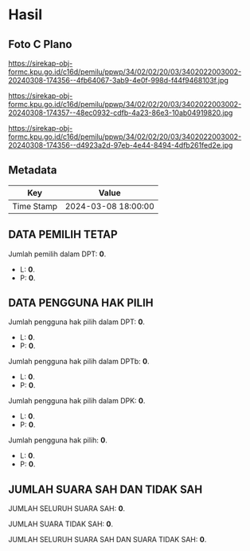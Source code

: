 # Hasil

## Foto C Plano

https://sirekap-obj-formc.kpu.go.id/c16d/pemilu/ppwp/34/02/02/20/03/3402022003002-20240308-174356--4fb64067-3ab9-4e0f-998d-f44f9468103f.jpg

https://sirekap-obj-formc.kpu.go.id/c16d/pemilu/ppwp/34/02/02/20/03/3402022003002-20240308-174357--48ec0932-cdfb-4a23-86e3-10ab04919820.jpg

https://sirekap-obj-formc.kpu.go.id/c16d/pemilu/ppwp/34/02/02/20/03/3402022003002-20240308-174356--d4923a2d-97eb-4e44-8494-4dfb261fed2e.jpg


## Metadata

| Key        | Value               |
| ---------- | ------------------- |
| Time Stamp | 2024-03-08 18:00:00 |


## DATA PEMILIH TETAP

Jumlah pemilih dalam DPT: **0**.
 * L: **0**.
 * P: **0**.

## DATA PENGGUNA HAK PILIH

Jumlah pengguna hak pilih dalam DPT: **0**.
 * L: **0**.
 * P: **0**.

Jumlah pengguna hak pilih dalam DPTb: **0**.
 * L: **0**.
 * P: **0**.

Jumlah pengguna hak pilih dalam DPK: **0**.
 * L: **0**.
 * P: **0**.

Jumlah pengguna hak pilih: **0**.
 * L: **0**.
 * P: **0**.

## JUMLAH SUARA SAH DAN TIDAK SAH

JUMLAH SELURUH SUARA SAH: **0**.

JUMLAH SUARA TIDAK SAH: **0**.

JUMLAH SELURUH SUARA SAH DAN SUARA TIDAK SAH: **0**.


